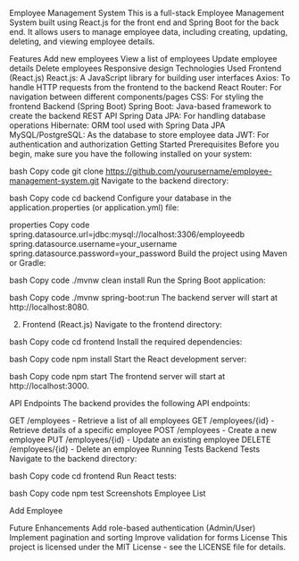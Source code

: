 Employee Management System
This is a full-stack Employee Management System built using React.js for the front end and Spring Boot for the back end. It allows users to manage employee data, including creating, updating, deleting, and viewing employee details.

Features
Add new employees
View a list of employees
Update employee details
Delete employees
Responsive design
Technologies Used
Frontend (React.js)
React.js: A JavaScript library for building user interfaces
Axios: To handle HTTP requests from the frontend to the backend
React Router: For navigation between different components/pages
CSS: For styling the frontend
Backend (Spring Boot)
Spring Boot: Java-based framework to create the backend REST API
Spring Data JPA: For handling database operations
Hibernate: ORM tool used with Spring Data JPA
MySQL/PostgreSQL: As the database to store employee data
JWT: For authentication and authorization
Getting Started
Prerequisites
Before you begin, make sure you have the following installed on your system:



bash
Copy code
git clone https://github.com/yourusername/employee-management-system.git
Navigate to the backend directory:

bash
Copy code
cd backend
Configure your database in the application.properties (or application.yml) file:

properties
Copy code
spring.datasource.url=jdbc:mysql://localhost:3306/employeedb
spring.datasource.username=your_username
spring.datasource.password=your_password
Build the project using Maven or Gradle:

bash
Copy code
./mvnw clean install
Run the Spring Boot application:

bash
Copy code
./mvnw spring-boot:run
The backend server will start at http://localhost:8080.

2. Frontend (React.js)
Navigate to the frontend directory:

bash
Copy code
cd frontend
Install the required dependencies:

bash
Copy code
npm install
Start the React development server:

bash
Copy code
npm start
The frontend server will start at http://localhost:3000.

API Endpoints
The backend provides the following API endpoints:

GET /employees - Retrieve a list of all employees
GET /employees/{id} - Retrieve details of a specific employee
POST /employees - Create a new employee
PUT /employees/{id} - Update an existing employee
DELETE /employees/{id} - Delete an employee
Running Tests
Backend Tests
Navigate to the backend directory:


bash
Copy code
cd frontend
Run React tests:

bash
Copy code
npm test
Screenshots
Employee List

Add Employee

Future Enhancements
Add role-based authentication (Admin/User)
Implement pagination and sorting
Improve validation for forms
License
This project is licensed under the MIT License - see the LICENSE file for details.






